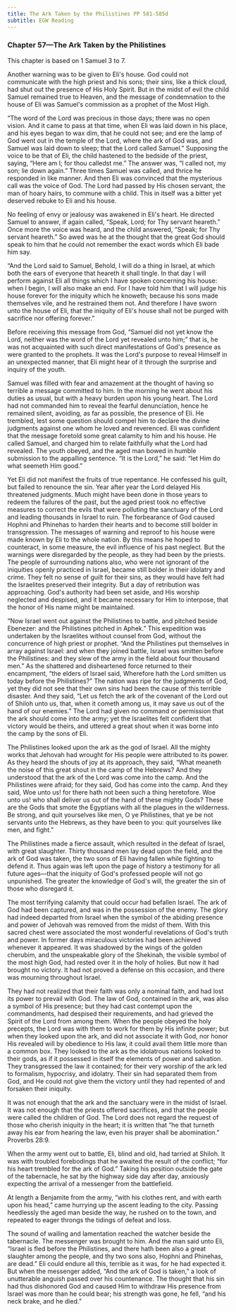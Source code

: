 ```yaml
---
title: The Ark Taken by the Philistines PP 581-585d
subtitle: EGW Reading
---
```


### Chapter 57—The Ark Taken by the Philistines

This chapter is based on 1 Samuel 3 to 7.

Another warning was to be given to Eli's house. God could not communicate with the high priest and his sons; their sins, like a thick cloud, had shut out the presence of His Holy Spirit. But in the midst of evil the child Samuel remained true to Heaven, and the message of condemnation to the house of Eli was Samuel's commission as a prophet of the Most High.

“The word of the Lord was precious in those days; there was no open vision. And it came to pass at that time, when Eli was laid down in his place, and his eyes began to wax dim, that he could not see; and ere the lamp of God went out in the temple of the Lord, where the ark of God was, and Samuel was laid down to sleep; that the Lord called Samuel.” Supposing the voice to be that of Eli, the child hastened to the bedside of the priest, saying, “Here am I; for thou calledst me.” The answer was, “I called not, my son; lie down again.” Three times Samuel was called, and thrice he responded in like manner. And then Eli was convinced that the mysterious call was the voice of God. The Lord had passed by His chosen servant, the man of hoary hairs, to commune with a child. This in itself was a bitter yet deserved rebuke to Eli and his house.

No feeling of envy or jealousy was awakened in Eli's heart. He directed Samuel to answer, if again called, “Speak, Lord; for Thy servant heareth.” Once more the voice was heard, and the child answered, “Speak; for Thy servant heareth.” So awed was he at the thought that the great God should speak to him that he could not remember the exact words which Eli bade him say.

“And the Lord said to Samuel, Behold, I will do a thing in Israel, at which both the ears of everyone that heareth it shall tingle. In that day I will perform against Eli all things which I have spoken concerning his house: when I begin, I will also make an end. For I have told him that I will judge his house forever for the iniquity which he knoweth; because his sons made themselves vile, and he restrained them not. And therefore I have sworn unto the house of Eli, that the iniquity of Eli's house shall not be purged with sacrifice nor offering forever.”

Before receiving this message from God, “Samuel did not yet know the Lord, neither was the word of the Lord yet revealed unto him;” that is, he was not acquainted with such direct manifestations of God's presence as were granted to the prophets. It was the Lord's purpose to reveal Himself in an unexpected manner, that Eli might hear of it through the surprise and inquiry of the youth.

Samuel was filled with fear and amazement at the thought of having so terrible a message committed to him. In the morning he went about his duties as usual, but with a heavy burden upon his young heart. The Lord had not commanded him to reveal the fearful denunciation, hence he remained silent, avoiding, as far as possible, the presence of Eli. He trembled, lest some question should compel him to declare the divine judgments against one whom he loved and reverenced. Eli was confident that the message foretold some great calamity to him and his house. He called Samuel, and charged him to relate faithfully what the Lord had revealed. The youth obeyed, and the aged man bowed in humble submission to the appalling sentence. “It is the Lord,” he said: “let Him do what seemeth Him good.”

Yet Eli did not manifest the fruits of true repentance. He confessed his guilt, but failed to renounce the sin. Year after year the Lord delayed His threatened judgments. Much might have been done in those years to redeem the failures of the past, but the aged priest took no effective measures to correct the evils that were polluting the sanctuary of the Lord and leading thousands in Israel to ruin. The forbearance of God caused Hophni and Phinehas to harden their hearts and to become still bolder in transgression. The messages of warning and reproof to his house were made known by Eli to the whole nation. By this means he hoped to counteract, in some measure, the evil influence of his past neglect. But the warnings were disregarded by the people, as they had been by the priests. The people of surrounding nations also, who were not ignorant of the iniquities openly practiced in Israel, became still bolder in their idolatry and crime. They felt no sense of guilt for their sins, as they would have felt had the Israelites preserved their integrity. But a day of retribution was approaching. God's authority had been set aside, and His worship neglected and despised, and it became necessary for Him to interpose, that the honor of His name might be maintained.

“Now Israel went out against the Philistines to battle, and pitched beside Ebenezer: and the Philistines pitched in Aphek.” This expedition was undertaken by the Israelites without counsel from God, without the concurrence of high priest or prophet. “And the Philistines put themselves in array against Israel: and when they joined battle, Israel was smitten before the Philistines: and they slew of the army in the field about four thousand men.” As the shattered and disheartened force returned to their encampment, “the elders of Israel said, Wherefore hath the Lord smitten us today before the Philistines?” The nation was ripe for the judgments of God, yet they did not see that their own sins had been the cause of this terrible disaster. And they said, “Let us fetch the ark of the covenant of the Lord out of Shiloh unto us, that, when it cometh among us, it may save us out of the hand of our enemies.” The Lord had given no command or permission that the ark should come into the army; yet the Israelites felt confident that victory would be theirs, and uttered a great shout when it was borne into the camp by the sons of Eli.

The Philistines looked upon the ark as the god of Israel. All the mighty works that Jehovah had wrought for His people were attributed to its power. As they heard the shouts of joy at its approach, they said, “What meaneth the noise of this great shout in the camp of the Hebrews? And they understood that the ark of the Lord was come into the camp. And the Philistines were afraid; for they said, God has come into the camp. And they said, Woe unto us! for there hath not been such a thing heretofore. Woe unto us! who shall deliver us out of the hand of these mighty Gods? These are the Gods that smote the Egyptians with all the plagues in the wilderness. Be strong, and quit yourselves like men, O ye Philistines, that ye be not servants unto the Hebrews, as they have been to you: quit yourselves like men, and fight.”

The Philistines made a fierce assault, which resulted in the defeat of Israel, with great slaughter. Thirty thousand men lay dead upon the field, and the ark of God was taken, the two sons of Eli having fallen while fighting to defend it. Thus again was left upon the page of history a testimony for all future ages—that the iniquity of God's professed people will not go unpunished. The greater the knowledge of God's will, the greater the sin of those who disregard it.

The most terrifying calamity that could occur had befallen Israel. The ark of God had been captured, and was in the possession of the enemy. The glory had indeed departed from Israel when the symbol of the abiding presence and power of Jehovah was removed from the midst of them. With this sacred chest were associated the most wonderful revelations of God's truth and power. In former days miraculous victories had been achieved whenever it appeared. It was shadowed by the wings of the golden cherubim, and the unspeakable glory of the Shekinah, the visible symbol of the most high God, had rested over it in the holy of holies. But now it had brought no victory. It had not proved a defense on this occasion, and there was mourning throughout Israel.

They had not realized that their faith was only a nominal faith, and had lost its power to prevail with God. The law of God, contained in the ark, was also a symbol of His presence; but they had cast contempt upon the commandments, had despised their requirements, and had grieved the Spirit of the Lord from among them. When the people obeyed the holy precepts, the Lord was with them to work for them by His infinite power; but when they looked upon the ark, and did not associate it with God, nor honor His revealed will by obedience to His law, it could avail them little more than a common box. They looked to the ark as the idolatrous nations looked to their gods, as if it possessed in itself the elements of power and salvation. They transgressed the law it contained; for their very worship of the ark led to formalism, hypocrisy, and idolatry. Their sin had separated them from God, and He could not give them the victory until they had repented of and forsaken their iniquity.

It was not enough that the ark and the sanctuary were in the midst of Israel. It was not enough that the priests offered sacrifices, and that the people were called the children of God. The Lord does not regard the request of those who cherish iniquity in the heart; it is written that “he that turneth away his ear from hearing the law, even his prayer shall be abomination.” Proverbs 28:9.

When the army went out to battle, Eli, blind and old, had tarried at Shiloh. It was with troubled forebodings that he awaited the result of the conflict; “for his heart trembled for the ark of God.” Taking his position outside the gate of the tabernacle, he sat by the highway side day after day, anxiously expecting the arrival of a messenger from the battlefield.

At length a Benjamite from the army, “with his clothes rent, and with earth upon his head,” came hurrying up the ascent leading to the city. Passing heedlessly the aged man beside the way, he rushed on to the town, and repeated to eager throngs the tidings of defeat and loss.

The sound of wailing and lamentation reached the watcher beside the tabernacle. The messenger was brought to him. And the man said unto Eli, “Israel is fled before the Philistines, and there hath been also a great slaughter among the people, and thy two sons also, Hophni and Phinehas, are dead.” Eli could endure all this, terrible as it was, for he had expected it. But when the messenger added, “And the ark of God is taken,” a look of unutterable anguish passed over his countenance. The thought that his sin had thus dishonored God and caused Him to withdraw His presence from Israel was more than he could bear; his strength was gone, he fell, “and his neck brake, and he died.”